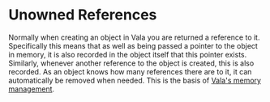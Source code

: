 # Unowned References

Normally when creating an object in Vala you are returned a reference to it. Specifically this means that as well as being passed a pointer to the object in memory, it is also recorded in the object itself that this pointer exists. Similarly, whenever another reference to the object is created, this is also recorded. As an object knows how many references there are to it, it can automatically be removed when needed. This is the basis of [Vala's memory management](/Projects/Vala/ReferenceHandling). 
